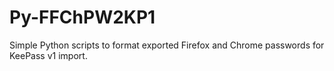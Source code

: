 # Py-FFChPW2KP1
Simple Python scripts to format exported Firefox and Chrome passwords for KeePass v1 import.
